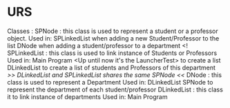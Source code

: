 # URS
Classes :
    SPNode : this class is used to represent a student or a professor object.
        Used in: SPLinkedList when adding a new Student/Professor to the list
                 DNode when adding a student/professor to a department <!
    SPLinkedList : this class is used to link instance of Students or Professors
        Used in: Main Program <Up until now it's the LauncherTest> to create a list
                 DLinkedList to create a list of students and Professors of this department
                 *>> DLinkedList and SPLinkedList shares the same SPNode <<*
    DNode : this class is used to represent a Department
        Used in: DLinkedList
                 SPNode to represent the department of each student/professor
    DLinkedList : this class it to link instance of departments
        Used in: Main Program